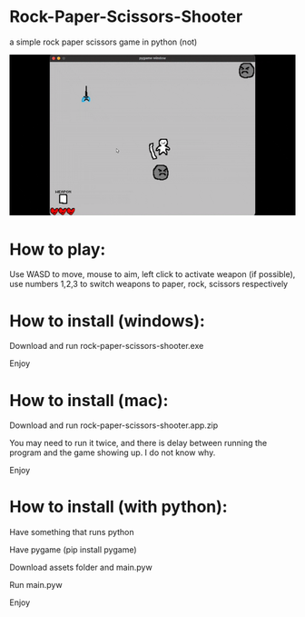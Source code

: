 # Rock-Paper-Scissors-Shooter
a simple rock paper scissors game in python (not)

![Gameplay demo gif](https://github.com/TechnicalGate/Rock-Paper-Scissors-Shooter/blob/main/demo/demo4.gif)

# How to play:
Use WASD to move, mouse to aim, left click to activate weapon (if possible), use numbers 1,2,3 to switch weapons to paper, rock, scissors respectively

# How to install (windows):
Download and run rock-paper-scissors-shooter.exe

Enjoy

# How to install (mac):
Download and run rock-paper-scissors-shooter.app.zip

You may need to run it twice, and there is delay between running the program and the game showing up. I do not know why.

Enjoy

# How to install (with python):
Have something that runs python

Have pygame (pip install pygame)

Download assets folder and main.pyw

Run main.pyw

Enjoy
